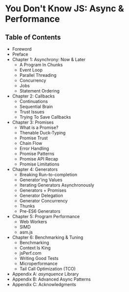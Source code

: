 # You Don't Know JS: Async & Performance

## Table of Contents

* Foreword
* Preface
* Chapter 1: Asynchrony: Now & Later
  * A Program In Chunks
  * Event Loop
  * Parallel Threading
  * Concurrency
  * Jobs
  * Statement Ordering
* Chapter 2: Callbacks
  * Continuations
  * Sequential Brain
  * Trust Issues
  * Trying To Save Callbacks
* Chapter 3: Promises
  * What is a Promise?
  * Thenable Duck-Typing
  * Promise Trust
  * Chain Flow
  * Error Handling
  * Promise Patterns
  * Promise API Recap
  * Promise Limitations
* Chapter 4: Generators
  * Breaking Run-to-completion
  * Generator'ing Values
  * Iterating Generators Asynchronously
  * Generators + Promises
  * Generator Delegation
  * Generator Concurrency
  * Thunks
  * Pre-ES6 Generators
* Chapter 5: Program Performance
  * Web Workers
  * SIMD
  * asm.js
* Chapter 6: Benchmarking & Tuning
  * Benchmarking
  * Context Is King
  * jsPerf.com
  * Writing Good Tests
  * Microperformance
  * Tail Call Optimization \(TCO\)
* Appendix A: _asynquence_ Library
* Appendix B: Advanced Async Patterns
* Appendix C: Acknowledgments

